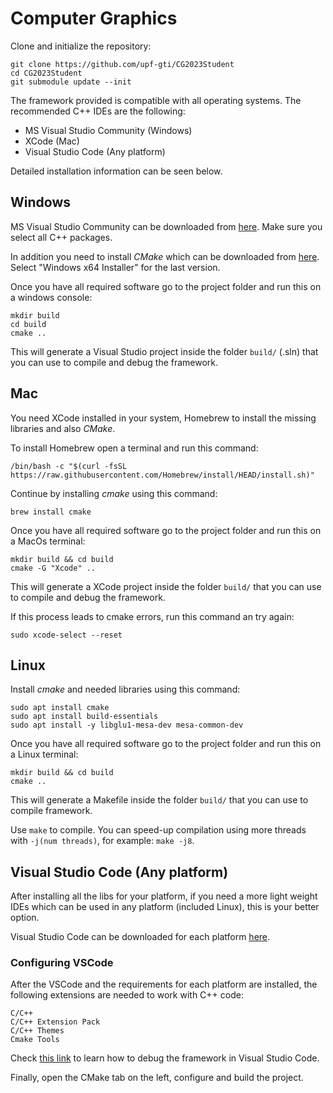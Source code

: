 # Computer Graphics

Clone and initialize the repository:
```
git clone https://github.com/upf-gti/CG2023Student
cd CG2023Student
git submodule update --init
```

The framework provided is compatible with all operating systems.
The recommended C++ IDEs are the following:

* MS Visual Studio Community (Windows)
* XCode (Mac)
* Visual Studio Code (Any platform)

Detailed installation information can be seen below.

## Windows

MS Visual Studio Community can be downloaded from [here](https://visualstudio.microsoft.com/es/free-developer-offers/). Make sure you select all C++ packages.

In addition you need to install *CMake* which can be downloaded from [here](https://cmake.org/download/). Select "Windows x64 Installer" for the last version.

Once you have all required software go to the project folder and run this on a windows console:
```console
mkdir build
cd build
cmake ..
```

This will generate a Visual Studio project inside the folder ``build/`` (.sln) that you can use to compile and debug the framework.

## Mac

You need XCode installed in your system, Homebrew to install the missing libraries and also *CMake*. 

To install Homebrew open a terminal and run this command:
```console
/bin/bash -c "$(curl -fsSL https://raw.githubusercontent.com/Homebrew/install/HEAD/install.sh)"
```

Continue by installing *cmake* using this command:
```console
brew install cmake
```

Once you have all required software go to the project folder and run this on a MacOs terminal:
```console
mkdir build && cd build
cmake -G "Xcode" ..
```

This will generate a XCode project inside the folder ``build/`` that you can use to compile and debug the framework.

If this process leads to cmake errors, run this command an try again:

```console
sudo xcode-select --reset
```

## Linux

Install *cmake* and needed libraries using this command:
```console
sudo apt install cmake
sudo apt install build-essentials
sudo apt install -y libglu1-mesa-dev mesa-common-dev
```

Once you have all required software go to the project folder and run this on a Linux terminal:
```console
mkdir build && cd build
cmake ..
```

This will generate a Makefile inside the folder ``build/`` that you can use to compile framework.

Use ``make`` to compile. You can speed-up compilation using more threads with ``-j(num threads)``, for example: ``make -j8``.

## Visual Studio Code (Any platform)

After installing all the libs for your platform, if you need a more light weight IDEs which can be used in any platform (included Linux), this is your better option.

Visual Studio Code can be downloaded for each platform [here](https://code.visualstudio.com/download).

### Configuring VSCode

After the VSCode and the requirements for each platform are installed, the following extensions are needed to work with C++ code:

```
C/C++
C/C++ Extension Pack
C/C++ Themes
Cmake Tools
```

Check [this link](https://gourav.io/blog/setup-vscode-to-run-debug-c-cpp-code) to learn how to debug the framework in Visual Studio Code.

Finally, open the CMake tab on the left, configure and build the project.

